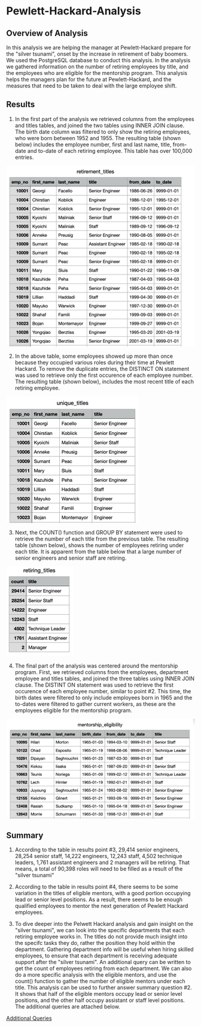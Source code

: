 # Pewlett-Hackard-Analysis

## Overview of Analysis
In this analysis we are helping the manager at Pewlett-Hackard prepare for the "silver tsunami", onset by the increase in retirement of baby boomers. We used the PostgreSQL database to conduct this analysis. In the analysis we gathered information on the number of retiring employees by title, and the employees who are eligible for the mentorship program. This analysis helps the managers plan for the future at Pewlett-Hackard, and the measures that need to be taken to deal with the large employee shift. 

## Results 
1) In the first part of the analysis we retrieved columns from the employees and titles tables, and joined the two tables using INNER JOIN clause. The birth date column was filtered to only show the retiring employees, who were born between 1952 and 1955. The resulting table (shown below) includes the employee number, first and last name, title, from-date and to-date of each retiring employee. This table has over 100,000 entries.

![Retirement Titles](Images/retirement_titles.png)

2) In the above table, some employees showed up more than once because they occupied various roles during their time at Pewlett Hackard. To remove the duplicate entries, the DISTINCT ON statement was used to retrieve only the first occurence of each employee number. The resulting table (shown below), includes the most recent title of each retiring employee.

![Unique Titles](Images/unique_titles.png)

3) Next, the COUNT() function and GROUP BY statement were used to retrieve the number of each title from the previous table. The resulting table (shown below), shows the number of employees retiring under each title. It is apparent from the table below that a large number of senior engineers and senior staff are retiring.

![Retiring Titles Count](Images/retiring_titles.png)

4) The final part of the analysis was centered around the mentorship program. First, we retrieved columns from the employees, department employee and titles tables, and joined the three tables using INNER JOIN clause. The DISTINT ON statement was used to retrieve the first occurence of each employee number, similar to point #2. This time, the birth dates were filtered to only include employees born in 1965 and the to-dates were filtered to gather current workers, as these are the employees eligible for the mentorship program. 

![Mentorship Eligibility](Images/mentorship_eligibility.png)

## Summary 
1) According to the table in results point #3, 29,414 senior engineers, 28,254 senior staff, 14,222 engineers, 12,243 staff, 4,502 technique leaders, 1,761 assistant engineers and 2 managers will be retiring. That means, a total of 90,398 roles will need to be filled as a result of the "silver tsunami" 

2) According to the table in results point #4, there seems to be some variation in the titles of eligible mentors, with a good portion occupying lead or senior level positions. As a result, there seems to be enough qualified employees to mentor the next generation of Pewlett Hackard employees. 

3) To dive deeper into the Pelwett Hackard analysis and gain insight on the "silver tsunami", we can look into the specific departments that each retiring employee works in. The titles do not provide much insight into the specifc tasks they do, rather the position they hold within the department. Gathering department info will be useful when hiring skilled employees, to ensure that each department is receiving adequate support after the "silver tsunami". An additional query can be written to get the count of employees retiring from each department. We can also do a more specific analysis with the eligible mentors, and use the count() function to gather the number of eligible mentors under each title. This analysis can be used to further answer summary question #2. It shows that half of the eligible mentors occupy lead or senior level positions, and the other half occupy assistant or staff level positions. The additional queries are attached below. 

[Additional Queries](Images/additional_queries.sql)


